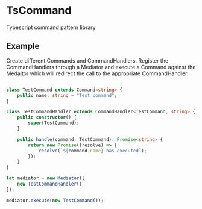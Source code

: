 # TsCommand
Typescript command pattern library

## Example

Create different Commands and CommandHandlers. Register the CommandHandlers through a Mediator and execute a Command against the Medaitor which will redirect the call to the appropriate CommandHandler. 

```typescript

class TestCommand extends Command<string> {
    public name: string = "Test command";
}

class TestCommandHandler extends CommandHandler<TestCommand, string> {
    public constructor() {
        super(TestCommand);
    }

    public handle(command: TestCommand): Promise<string> {
        return new Promise((resolve) => {
            resolve(`${command.name} has executed`);
        });
    }
}

let mediator = new Mediator([
    new TestCommandHandler()
]);

mediator.execute(new TestCommand());

```
